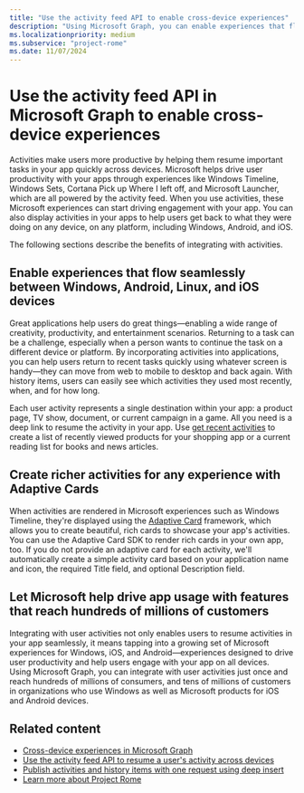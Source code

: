 ```yaml
---
title: "Use the activity feed API to enable cross-device experiences"
description: "Using Microsoft Graph, you can enable experiences that flow seamlessly between devices, create richer activities with Adaptive Cards, and help drive app usage."
ms.localizationpriority: medium
ms.subservice: "project-rome"
ms.date: 11/07/2024
---
```


# Use the activity feed API in Microsoft Graph to enable cross-device experiences

Activities make users more productive by helping them resume important tasks in your app quickly across devices. Microsoft helps drive user productivity with your apps through experiences like Windows Timeline, Windows Sets, Cortana Pick up Where I left off, and Microsoft Launcher, which are all powered by the activity feed. When you use activities, these Microsoft experiences can start driving engagement with your app. You can also display activities in your apps to help users get back to what they were doing on any device, on any platform, including Windows, Android, and iOS.

The following sections describe the benefits of integrating with activities.

## Enable experiences that flow seamlessly between Windows, Android, Linux, and iOS devices

Great applications help users do great things&mdash;enabling a wide range of creativity, productivity, and entertainment scenarios. Returning to a task can be a challenge, especially when a person wants to continue the task on a different device or platform. By incorporating activities into applications, you can help users return to recent tasks quickly using whatever screen is handy&mdash;they can move from web to mobile to desktop and back again. With history items, users can easily see which activities they used most recently, when, and for how long.

Each user activity represents a single destination within your app: a product page, TV show, document, or current campaign in a game. All you need is a deep link to resume the activity in your app. Use [get recent activities](/graph/api/projectrome-get-recent-activities) to create a list of recently viewed products for your shopping app or a current reading list for books and news articles.

## Create richer activities for any experience with Adaptive Cards

When activities are rendered in Microsoft experiences such as Windows Timeline, they're displayed using the [Adaptive Card](https://adaptivecards.io/) framework, which allows you to create beautiful, rich cards to showcase your app's activities. You can use the Adaptive Card SDK to render rich cards in your own app, too. If you do not provide an adaptive card for each activity, we'll automatically create a simple activity card based on your application name and icon, the required Title field, and optional Description field.

## Let Microsoft help drive app usage with features that reach hundreds of millions of customers

Integrating with user activities not only enables users to resume activities in your app seamlessly, it means tapping into a growing set of Microsoft experiences for Windows, iOS, and Android&mdash;experiences designed to drive user productivity and help users engage with your app on all devices. Using Microsoft Graph, you can integrate with user activities just once and reach hundreds of millions of consumers, and tens of millions of customers in organizations who use Windows as well as Microsoft products for iOS and Android devices.

## Related content

- [Cross-device experiences in Microsoft Graph](cross-device-concept-overview.md)
- [Use the activity feed API to resume a user's activity across devices](/graph/api/resources/activity-feed-api-overview)
- [Publish activities and history items with one request using deep insert](/graph/api/projectrome-put-activity#example-2---deep-insert)
- [Learn more about Project Rome](/windows/project-rome/)
